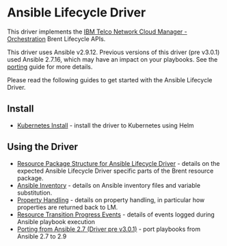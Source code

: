 # Ansible Lifecycle Driver

This driver implements the [IBM Telco Network Cloud Manager - Orchestration](https://www.ibm.com/support/knowledgecenter/SSDSDC_1.3/welcome_page/kc_welcome-444.html) Brent Lifecycle APIs.

This driver uses Ansible v2.9.12. Previous versions of this driver (pre v3.0.1) used Ansible 2.7.16, which may have an impact on your playbooks. See the [porting](porting-playbooks.md) guide for more details.

Please read the following guides to get started with the Ansible Lifecycle Driver.

## Install

- [Kubernetes Install](./install_with_helm.md) - install the driver to Kubernetes using Helm

## Using the Driver

- [Resource Package Structure for Ansible Lifecycle Driver](./resource_package_structure.md) - details on the expected Ansible Lifecycle Driver specific parts of the Brent resource package.
- [Ansible Inventory](./ansible_inventory.md) - details on Ansible inventory files and variable substitution.
- [Property Handling](./property_handling.md) - details on property handling, in particular how properties are returned back to LM.
- [Resource Transition Progress Events](./progress_events.md) - details of events logged during Ansible playbook execution
- [Porting from Ansible 2.7 (Driver pre v3.0.1)](./porting-playbooks.md) - port playbooks from Ansible 2.7 to 2.9